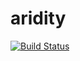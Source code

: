 # aridity
[![Build Status](https://travis-ci.org/combatopera/aridity.svg?branch=master)](https://travis-ci.org/combatopera/aridity)
